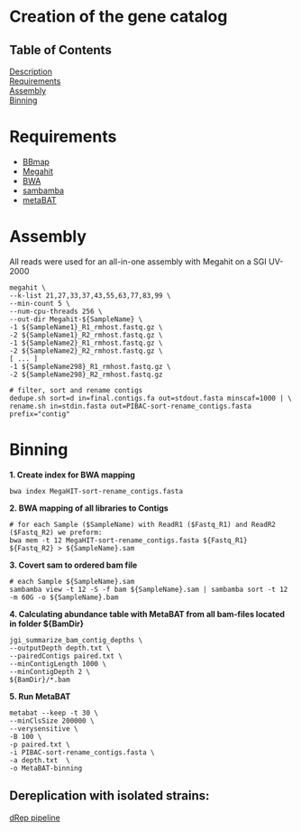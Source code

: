 # Creation of the gene catalog

## Table of Contents

[Description](#Description)  
[Requirements](#Requirements)   
[Assembly](#Assembly)  
[Binning](#Binning)  

# Requirements
* [BBmap](https://sourceforge.net/projects/bbmap/)
* [Megahit](https://github.com/voutcn/megahit/releases)
* [BWA](http://bio-bwa.sourceforge.net/)
* [sambamba](http://lomereiter.github.io/sambamba/)
* [metaBAT](https://bitbucket.org/berkeleylab/metabat)


# Assembly

All reads were used for an all-in-one assembly with Megahit on a SGI UV-2000

    megahit \
    --k-list 21,27,33,37,43,55,63,77,83,99 \
    --min-count 5 \
    --num-cpu-threads 256 \
    --out-dir Megahit-${SampleName} \
    -1 ${SampleName1}_R1_rmhost.fastq.gz \
    -2 ${SampleName1}_R2_rmhost.fastq.gz \
	-1 ${SampleName2}_R1_rmhost.fastq.gz \
    -2 ${SampleName2}_R2_rmhost.fastq.gz \
    [ ... ]
	-1 ${SampleName298}_R1_rmhost.fastq.gz \
    -2 ${SampleName298}_R2_rmhost.fastq.gz

    # filter, sort and rename contigs
	dedupe.sh sort=d in=final.contigs.fa out=stdout.fasta minscaf=1000 | \
	rename.sh in=stdin.fasta out=PIBAC-sort-rename_contigs.fasta prefix="contig"
	
# Binning

**1. Create index for BWA mapping**

	bwa index MegaHIT-sort-rename_contigs.fasta

**2. BWA mapping of all libraries to Contigs**

    # for each Sample ($SampleName) with ReadR1 ($Fastq_R1) and ReadR2 ($Fastq_R2) we preform:
	bwa mem -t 12 MegaHIT-sort-rename_contigs.fasta ${Fastq_R1} ${Fastq_R2} > ${SampleName}.sam

**3. Covert sam to ordered bam file**

	# each Sample ${SampleName}.sam
	sambamba view -t 12 -S -f bam ${SampleName}.sam | sambamba sort -t 12 -m 60G -o ${SampleName}.bam

**4. Calculating abundance table with MetaBAT from all bam-files located in folder ${BamDir}**

	jgi_summarize_bam_contig_depths \
	--outputDepth depth.txt \
	--pairedContigs paired.txt \
	--minContigLength 1000 \
	--minContigDepth 2 \
	${BamDir}/*.bam

**5. Run MetaBAT**

	metabat --keep -t 30 \
	--minClsSize 200000 \
	--verysensitive \
	-B 100 \
	-p paired.txt \
	-i PIBAC-sort-rename_contigs.fasta \
	-a depth.txt  \
	-o MetaBAT-binning


## Dereplication with isolated strains:

[dRep pipeline](/dRep-pipeline.md)
